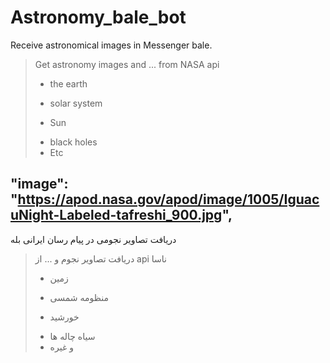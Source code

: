 # Astronomy_bale_bot
Receive astronomical images in Messenger bale.
> Get astronomy images and ... from NASA api
>  * the earth
>  + solar system
>  - Sun
>  * black holes
>  * Etc

"image": "https://apod.nasa.gov/apod/image/1005/IguacuNight-Labeled-tafreshi_900.jpg",
------------------------------------------------------------------------------------
دریافت تصاویر نجومی در پیام رسان ایرانی بله
> دریافت تصاویر نجوم و ... از api ناسا
> * زمین
> + منظومه شمسی
> - خورشید
> * سیاه چاله ها
> * و غیره
